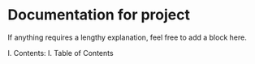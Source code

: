 # Documentation for project

If anything requires a lengthy explanation, feel free to add a block here.

I. Contents:
I. Table of Contents
